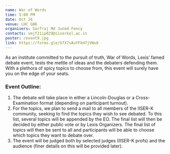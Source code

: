 ```yaml
---
name: War of Words
time: 5:00 PM
date: Oct 26
venue: LHC G06
organisers: Sarfraj Md Juned Fency
contacts: smjf21ip029@iiserkol.ac.in
poster: /event9.jpg
link: https://forms.gle/GfX7sAuYFkH7jVNx8
---
```


As an institute committed to the pursuit of truth, War of Words, Lexis’ famed debate event,
tests the mettle of ideas and the debaters defending them. With a plethora of spicy topics to
choose from, this event will surely have you on the edge of your seats.
### Event Outline:
1. The debate will take place in either a Lincoln-Douglas or a Cross-Examination format
(depending on participant turnout).
2. For the topics, we plan to send a mail to all members of the IISER-K community, seeking
to find the topics they wish to see debated. To this list, several topics will be appended
by the EO. The final list will then be decided by either public vote or by Lexis Organizers.
The final list of topics will then be sent to all and participants will be able to choose
which topics they want to debate over.
3. The event will be judged both by selected judges (IISER-K profs) and the audience (finer
details on this will be provided later).
